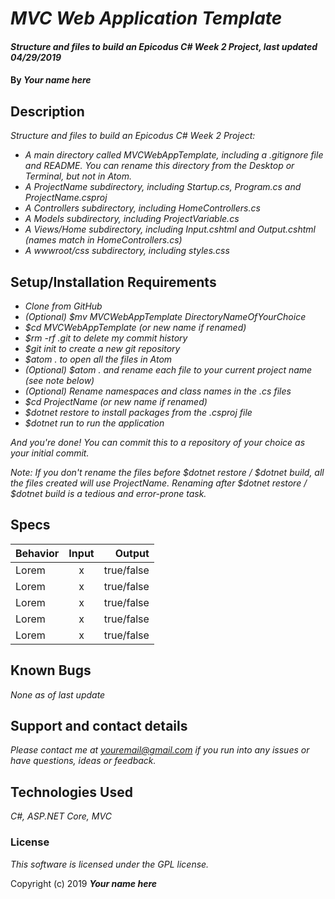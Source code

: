 # _MVC Web Application Template_

#### _Structure and files to build an Epicodus C# Week 2 Project, last updated 04/29/2019_

#### By _**Your name here**_

## Description

_Structure and files to build an Epicodus C# Week 2 Project:_

* _A main directory called MVCWebAppTemplate, including a .gitignore file and README. You can rename this directory from the Desktop or Terminal, but not in Atom._
* _A ProjectName subdirectory, including Startup.cs, Program.cs and ProjectName.csproj_
* _A Controllers subdirectory, including HomeControllers.cs_
* _A Models subdirectory, including ProjectVariable.cs_
* _A Views/Home subdirectory, including Input.cshtml and Output.cshtml (names match in HomeControllers.cs)_
* _A wwwroot/css subdirectory, including styles.css_

## Setup/Installation Requirements

* _Clone from GitHub_
* _(Optional) $mv MVCWebAppTemplate DirectoryNameOfYourChoice_
* _$cd MVCWebAppTemplate (or new name if renamed)_
* _$rm -rf .git to delete my commit history_
* _$git init to create a new git repository_
* _$atom . to open all the files in Atom_
* _(Optional) $atom . and rename each file to your current project name (see note below)_
* _(Optional) Rename namespaces and class names in the .cs files_
* _$cd ProjectName (or new name if renamed)_
* _$dotnet restore to install packages from the .csproj file_
* _$dotnet run to run the application_

_And you're done! You can commit this to a repository of your choice as your initial commit._

_Note: If you don't rename the files before $dotnet restore / $dotnet build, all the files created will use ProjectName. Renaming after $dotnet restore / $dotnet build is a tedious and error-prone task._

## Specs

| Behavior | Input | Output |
| ------------- |:-------------:| -----:|
| Lorem | x | true/false |
| Lorem | x | true/false |
| Lorem | x | true/false |
| Lorem | x | true/false |
| Lorem | x | true/false |

## Known Bugs

_None as of last update_

## Support and contact details

_Please contact me at youremail@gmail.com if you run into any issues or have questions, ideas or feedback._

## Technologies Used

_C#, ASP.NET Core, MVC_

### License

*This software is licensed under the GPL license.*

Copyright (c) 2019 **_Your name here_**

